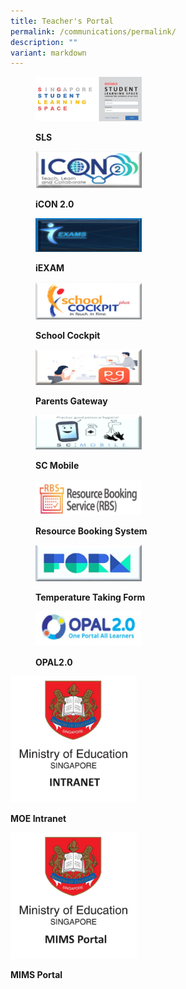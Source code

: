 ```yaml
---
title: Teacher's Portal
permalink: /communications/permalink/
description: ""
variant: markdown
---
```

<figure>

<a href="https://vle.learning.moe.edu.sg/login"> <img style="width:40%;height:50%" src="/images/Communications/Capture.jpg"></a>

<figcaption>

<strong> SLS </strong>

</figcaption>

</figure>

<figure>

<a href="https://icon.moe.edu.sg/"> <img style="width:40%;height:50%" src="/images/Communications/icon.jpg"></a>

<figcaption>

<strong> iCON 2.0 </strong>

</figcaption>

</figure>
	
<figure>

<a href="https://myexamduty.seab.gov.sg/auth/login/"> <img style="width:40%;height:50%" src="/images/Communications/iexams.jpg"></a>

<figcaption>

<strong> iEXAM </strong>

</figcaption>

</figure>

<figure>

<a href="https://schoolcockpit.moe.gov.sg/"> <img style="width:40%;height:50%" src="/images/Communications/SchoolCockpit.jpg"></a>

<figcaption>

<strong> School Cockpit </strong>

</figcaption>

</figure>

<figure>

<a href="https://pg.moe.edu.sg/"> <img style="width:40%;height:50%" src="/images/Communications/pg.jpg"></a>

<figcaption>

<strong> Parents Gateway </strong>

</figcaption>

</figure>

<figure>

<a href="https://scmobile.moe.edu.sg/"> <img style="width:40%;height:50%" src="/images/Communications/scmobile.jpg"></a>

<figcaption>

<strong> SC Mobile </strong>

</figcaption>

</figure>

<figure>

<a href="https://rbs.avero-tech.com/login.html"> <img style="width:40%;height:50%" src="/images/Communications/rbs.jpg"></a>

<figcaption>

<strong>Resource Booking System </strong>

</figcaption>

</figure>

<figure>

<a href="https://form.gov.sg/65964d46fec9850012839740"> <img style="width:40%;height:50%" src="/images/Communications/form.jpg"></a>

<figcaption>

<strong>Temperature Taking Form </strong>

</figcaption>

</figure>

<figure>

<a href="https://opal2.moe.edu.sg/"> <img style="width:40%;height:50%" src="/images/Communications/opal.jpg"></a>

<figcaption>

<strong>OPAL2.0 </strong>

</figcaption>
	</figure>


<a href="https://intranet.moe.gov.sg/Pages/Home.aspx"> <img style="width:40%;height:50%" src="/images/Communications/moe_logo_1.jpg"></a>
<figcaption>
<strong>MOE Intranet </strong>
</figcaption>
		


<a href="https://idp.mims.moe.gov.sg/nidp/app/login"> <img style="width:40%;height:50%" src="/images/Communications/moe_mims.jpg"></a>
<figcaption>
<strong>MIMS Portal </strong>
</figcaption>
	